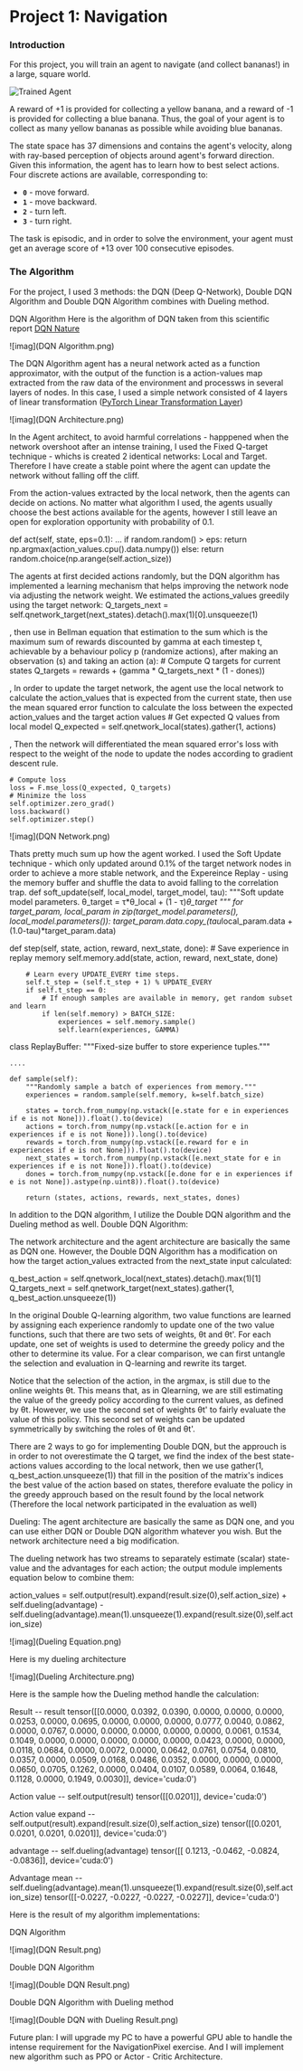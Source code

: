 [//]: # (Image References)

[image1]: https://user-images.githubusercontent.com/10624937/42135619-d90f2f28-7d12-11e8-8823-82b970a54d7e.gif "Trained Agent"


# Project 1: Navigation

### Introduction

For this project, you will train an agent to navigate (and collect bananas!) in a large, square world.  



![Trained Agent][image1]

A reward of +1 is provided for collecting a yellow banana, and a reward of -1 is provided for collecting a blue banana.  Thus, the goal of your agent is to collect as many yellow bananas as possible while avoiding blue bananas.  

The state space has 37 dimensions and contains the agent's velocity, along with ray-based perception of objects around agent's forward direction.  Given this information, the agent has to learn how to best select actions.  Four discrete actions are available, corresponding to:
- **`0`** - move forward.
- **`1`** - move backward.
- **`2`** - turn left.
- **`3`** - turn right.

The task is episodic, and in order to solve the environment, your agent must get an average score of +13 over 100 consecutive episodes.



### The Algorithm
For the project, I used 3 methods: the DQN (Deep Q-Network), Double DQN Algorithm and Double DQN Algorithm combines with Dueling method. 



DQN Algorithm 
Here is the algorithm of DQN taken from this scientific report [DQN Nature](https://storage.googleapis.com/deepmind-media/dqn/DQNNaturePaper.pdf)

![imag](DQN Algorithm.png)

The DQN Algorithm agent has a neural network acted as a function approximator, with the output of the function is a action-values map extracted from the raw data of the environment and processws in several layers of nodes. In this case, I used a simple network consisted of 4 layers of linear transformation ([PyTorch Linear Transformation Layer](https://pytorch.org/docs/stable/generated/torch.nn.Linear.html))

![imag](DQN Architecture.png)

In the Agent architect, to avoid harmful correlations - happpened when the network overshoot after an intense training, I used the Fixed Q-target technique - whichs is created 2 identical networks: Local and Target. Therefore I have create a stable point where the agent can update the network without falling off the cliff.

From the action-values extracted by the local network, then the agents can decide on actions. No matter what algorithm I used, the agents usually choose the best actions available for the agents, however I still leave an open for exploration opportunity with probability of 0.1.

def act(self, state, eps=0.1):
    ...
    if random.random() > eps:
        return np.argmax(action_values.cpu().data.numpy())
    else:
        return random.choice(np.arange(self.action_size))

The agents at first decided actions randomly, but the DQN algorithm has implemented a learning mechanism that helps improving the network node via adjusting the network weight. We estimated the actions_values greedily using the target network:
    Q_targets_next = self.qnetwork_target(next_states).detach().max(1)[0].unsqueeze(1)
    
 
, then use in Bellman equation that estimation to the sum which is the maximum sum of rewards discounted by gamma at each timestep t, achievable by a behaviour policy p (randomize actions), after making an
observation (s) and taking an action (a):
    # Compute Q targets for current states 
    Q_targets = rewards + (gamma * Q_targets_next * (1 - dones))

, In order to update the target network, the agent use the local network to calculate the action_values that is expected from the current state, then use the mean squared error function to calculate the loss between the expected action_values and the target action values
    # Get expected Q values from local model
    Q_expected = self.qnetwork_local(states).gather(1, actions)
 
, Then the network will differentiated the mean squared error's loss with respect to the weight of the node to update the nodes according to  gradient descent rule.

    # Compute loss
    loss = F.mse_loss(Q_expected, Q_targets)
    # Minimize the loss
    self.optimizer.zero_grad()
    loss.backward()
    self.optimizer.step()

![imag](DQN Network.png)

Thats pretty much sum up how the agent worked. I used the Soft Update technique - which only updated around 0.1% of the target network nodes in order to achieve a more stable network, and the Expereince Replay - using the memory buffer and shuffle the data to avoid falling to the correlation trap. 
def soft_update(self, local_model, target_model, tau):
    """Soft update model parameters.
    θ_target = τ*θ_local + (1 - τ)*θ_target
    """
    for target_param, local_param in zip(target_model.parameters(), local_model.parameters()):
        target_param.data.copy_(tau*local_param.data + (1.0-tau)*target_param.data)
        
 def step(self, state, action, reward, next_state, done):
        # Save experience in replay memory
        self.memory.add(state, action, reward, next_state, done)
        
        # Learn every UPDATE_EVERY time steps.
        self.t_step = (self.t_step + 1) % UPDATE_EVERY
        if self.t_step == 0:
            # If enough samples are available in memory, get random subset and learn
            if len(self.memory) > BATCH_SIZE:
                experiences = self.memory.sample()
                self.learn(experiences, GAMMA)
class ReplayBuffer:
    """Fixed-size buffer to store experience tuples."""                

    .... 
    
    def sample(self):
        """Randomly sample a batch of experiences from memory."""
        experiences = random.sample(self.memory, k=self.batch_size)

        states = torch.from_numpy(np.vstack([e.state for e in experiences if e is not None])).float().to(device)
        actions = torch.from_numpy(np.vstack([e.action for e in experiences if e is not None])).long().to(device)
        rewards = torch.from_numpy(np.vstack([e.reward for e in experiences if e is not None])).float().to(device)
        next_states = torch.from_numpy(np.vstack([e.next_state for e in experiences if e is not None])).float().to(device)
        dones = torch.from_numpy(np.vstack([e.done for e in experiences if e is not None]).astype(np.uint8)).float().to(device)
  
        return (states, actions, rewards, next_states, dones)



In addition to the DQN algorithm, I utilize the Double DQN algorithm and the Dueling method as well.
Double DQN Algorithm:

The network architecture and the agent architecture are basically the same as DQN one. However, the Double DQN Algorithm has a modification on how the target action_values extracted from the next_state input calculated:

q_best_action = self.qnetwork_local(next_states).detach().max(1)[1]
Q_targets_next = self.qnetwork_target(next_states).gather(1, q_best_action.unsqueeze(1))
            
In the original Double Q-learning algorithm, two value functions are learned by assigning each experience randomly to update one of the two value functions, such that there are two sets of weights, θt and θt'. For each update, one set of weights is used to determine the greedy policy and the other to determine its value. For a clear comparison, we can first untangle the selection and evaluation in Q-learning and rewrite its target.

Notice that the selection of the action, in the argmax, is still due to the online weights θt. This means that, as in Qlearning, we are still estimating the value of the greedy policy according to the current values, as defined by θt. However, we use the second set of weights θt' to fairly evaluate the value of this policy. This second set of weights can be updated symmetrically by switching the roles of θt and θt'.
            
There are 2 ways to go for implementing Double DQN, but the approuch is in order to not overestimate the Q target, we find the index of the best state-actions values according to the local network, then we use gather(1, q_best_action.unsqueeze(1)) that fill in the position of the matrix's indices the best value of the action based on states, therefore evaluate the policy in the greedy approuch based on the result found by the local network (Therefore the local network participated in the evaluation as well)

Dueling:
The agent architecture are basically the same as DQN one, and you can use either DQN or Double DQN algorithm whatever you wish. But the network architecture need a big modification.


The dueling network has two streams to separately estimate (scalar) state-value and the advantages for each action; the output module implements equation below to combine them:

action_values = self.output(result).expand(result.size(0),self.action_size) + self.dueling(advantage) -self.dueling(advantage).mean(1).unsqueeze(1).expand(result.size(0),self.action_size)

![imag](Dueling Equation.png)

Here is my dueling architecture

![imag](Dueling Architecture.png)


Here is the sample how the Dueling method handle the calculation:

Result -- result
tensor([[0.0000, 0.0392, 0.0390, 0.0000, 0.0000, 0.0000, 0.0253, 0.0000, 0.0695,
         0.0000, 0.0000, 0.0000, 0.0777, 0.0040, 0.0862, 0.0000, 0.0767, 0.0000,
         0.0000, 0.0000, 0.0000, 0.0000, 0.0061, 0.1534, 0.1049, 0.0000, 0.0000,
         0.0000, 0.0000, 0.0000, 0.0423, 0.0000, 0.0000, 0.0118, 0.0684, 0.0000,
         0.0072, 0.0000, 0.0642, 0.0761, 0.0754, 0.0810, 0.0357, 0.0000, 0.0509,
         0.0168, 0.0486, 0.0352, 0.0000, 0.0000, 0.0000, 0.0650, 0.0705, 0.1262,
         0.0000, 0.0404, 0.0107, 0.0589, 0.0064, 0.1648, 0.1128, 0.0000, 0.1949,
         0.0030]], device='cuda:0')
         
         
Action value -- self.output(result)
tensor([[0.0201]], device='cuda:0')

Action value expand -- self.output(result).expand(result.size(0),self.action_size)
tensor([[0.0201, 0.0201, 0.0201, 0.0201]], device='cuda:0')


advantage -- self.dueling(advantage)
tensor([[ 0.1213, -0.0462, -0.0824, -0.0836]], device='cuda:0')


Advantage mean  -- self.dueling(advantage).mean(1).unsqueeze(1).expand(result.size(0),self.action_size)
tensor([[-0.0227, -0.0227, -0.0227, -0.0227]], device='cuda:0')

Here is the result of my algorithm implementations:

DQN Algorithm

![imag](DQN Result.png)


Double DQN Algorithm

![imag](Double DQN Result.png)


Double DQN Algorithm with Dueling method

![imag](Double DQN with Dueling Result.png)



Future plan: 
I will upgrade my PC to have a powerful GPU able to handle the intense requirement for the NavigationPixel exercise. And I will implement new algorithm such as PPO or Actor - Critic Architecture.
